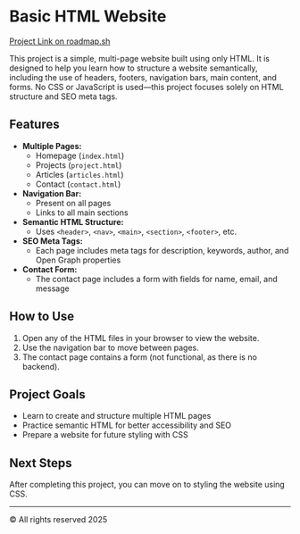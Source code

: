 # Basic HTML Website

[Project Link on roadmap.sh](https://roadmap.sh/projects/basic-html-website)

This project is a simple, multi-page website built using only HTML. It is designed to help you learn how to structure a website semantically, including the use of headers, footers, navigation bars, main content, and forms. No CSS or JavaScript is used—this project focuses solely on HTML structure and SEO meta tags.

## Features

- **Multiple Pages:**
  - Homepage (`index.html`)
  - Projects (`project.html`)
  - Articles (`articles.html`)
  - Contact (`contact.html`)
- **Navigation Bar:**
  - Present on all pages
  - Links to all main sections
- **Semantic HTML Structure:**
  - Uses `<header>`, `<nav>`, `<main>`, `<section>`, `<footer>`, etc.
- **SEO Meta Tags:**
  - Each page includes meta tags for description, keywords, author, and Open Graph properties
- **Contact Form:**
  - The contact page includes a form with fields for name, email, and message

## How to Use

1. Open any of the HTML files in your browser to view the website.
2. Use the navigation bar to move between pages.
3. The contact page contains a form (not functional, as there is no backend).

## Project Goals

- Learn to create and structure multiple HTML pages
- Practice semantic HTML for better accessibility and SEO
- Prepare a website for future styling with CSS

## Next Steps

After completing this project, you can move on to styling the website using CSS.

---

© All rights reserved 2025

